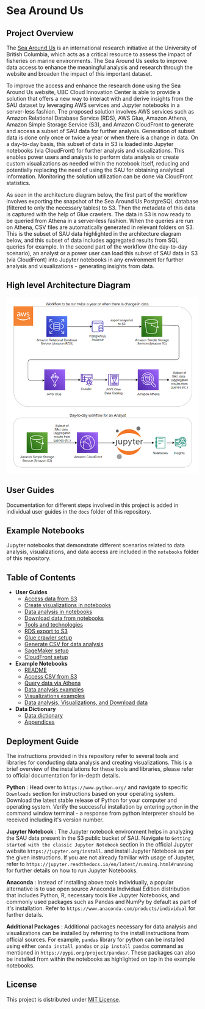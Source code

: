 # Sea Around Us

## Project Overview

The [Sea Around Us](http://www.seaaroundus.org/) is an international research initiative at the University of British Columbia, which acts as a critical resource to assess the impact of fisheries on marine environments. The Sea Around Us seeks to improve data access to enhance the meaningful analysis and research through the website and broaden the impact of this important dataset.

To improve the access and enhance the research done using the Sea Around Us website, UBC Cloud Innovation Center is able to provide a solution that offers a new way to interact with and derive insights from the SAU dataset by leveraging AWS services and Jupyter notebooks in a server-less fashion. The proposed solution involves AWS services such as Amazon Relational Database Service (RDS), AWS Glue, Amazon Athena, Amazon Simple Storage Service (S3), and Amazon CloudFront to generate and access a subset of SAU data for further analysis. Generation of subset data is done only once or twice a year or when there is a change in data. On a day-to-day basis, this subset of data in S3 is loaded into Jupyter notebooks (via CloudFront) for further analysis and visualizations. This enables power users and analysts to perform data analysis or create custom visualizations as needed within the notebook itself, reducing and potentially replacing the need of using the SAU for obtaining analytical information. Monitoring the solution utilization can be done via CloudFront statistics.

As seen in the architecture diagram below, the first part of the workflow involves exporting the snapshot of the Sea Around Us PostgreSQL database (filtered to only the necessary tables) to S3. Then the metadata of this data is captured with the help of Glue crawlers. The data in S3 is now ready to be queried from Athena in a server-less fashion. When the queries are run on Athena, CSV files are automatically generated in relevant folders on S3. This is the subset of SAU data highlighted in the architecture diagram below, and this subset of data includes aggregated results from SQL queries for example. In the second part of the workflow (the day-to-day scenario), an analyst or a power user can load this subset of SAU data in S3 (via CloudFront) into Jupyter notebooks in any environment for further analysis and visualizations - generating insights from data.

## High level Architecture Diagram

![Architecture diagram](images/Architecture_Diagram.png)



## User Guides

Documentation for different steps involved in this project is added in individual user guides in the `docs` folder of this repository.

## Example Notebooks

Jupyter notebooks that demonstrate different scenarios related to data analysis, visualizations, and data access are included in the `notebooks` folder of this repository.

## Table of Contents

* __User Guides__
  * [Access data from S3](https://github.com/UBC-CIC/Sea-Around-Us/blob/main/docs/00%20-%20Access%20data%20from%20S3.md)
  * [Create visualizations in notebooks](https://github.com/UBC-CIC/Sea-Around-Us/blob/main/docs/00%20-%20Create%20visualizations%20in%20notebooks.md)
  * [Data analysis in notebooks](https://github.com/UBC-CIC/Sea-Around-Us/blob/main/docs/00%20-%20Data%20analysis%20in%20notebooks.md)
  * [Download data from notebooks](https://github.com/UBC-CIC/Sea-Around-Us/blob/main/docs/00%20-%20Download%20data%20from%20notebooks.md)
  * [Tools and technologies](https://github.com/UBC-CIC/Sea-Around-Us/blob/main/docs/01%20-%20Tools_and_technologies.md)
  * [RDS export to S3](https://github.com/UBC-CIC/Sea-Around-Us/blob/main/docs/02%20-%20RDS_export_to_S3.md)
  * [Glue crawler setup](https://github.com/UBC-CIC/Sea-Around-Us/blob/main/docs/03%20-%20Glue_crawler_setup.md)
  * [Generate CSV for data analysis](https://github.com/UBC-CIC/Sea-Around-Us/blob/main/docs/04%20-%20Generate_CSV_for_data_analysis.md)
  * [SageMaker setup](https://github.com/UBC-CIC/Sea-Around-Us/blob/main/docs/05%20-%20SageMaker_setup.md)
  * [CloudFront setup](https://github.com/UBC-CIC/Sea-Around-Us/blob/main/docs/06%20-%20CloudFront_setup.md)
* __Example Notebooks__
  * [README](https://github.com/UBC-CIC/Sea-Around-Us/blob/main/notebooks/README.md)
  * [Access CSV from S3](https://github.com/UBC-CIC/Sea-Around-Us/blob/main/notebooks/01%20-%20Access_CSV_from_S3.ipynb)
  * [Query data via Athena](https://github.com/UBC-CIC/Sea-Around-Us/blob/main/notebooks/02%20-%20Query_data_via_Athena.ipynb)
  * [Data analysis examples](https://github.com/UBC-CIC/Sea-Around-Us/blob/main/notebooks/03%20-%20Data_analysis_examples.ipynb)
  * [Visualizations examples](https://github.com/UBC-CIC/Sea-Around-Us/blob/main/notebooks/04%20-%20Visualizations_examples.ipynb)
  * [Data analysis, Visualizations, and Download data](https://github.com/UBC-CIC/Sea-Around-Us/blob/main/notebooks/05%20-%20Data_analysis_Visualizations_Download_data.ipynb)
* __Data Dictionary__
  * [Data dictionary](https://github.com/UBC-CIC/Sea-Around-Us/blob/main/data-dictionary/Data_dictionary.md)
  * [Appendices](https://github.com/UBC-CIC/Sea-Around-Us/blob/main/data-dictionary/Appendices.md)

    

## Deployment Guide

The instructions provided in this repository refer to several tools and libraries for conducting data analysis and creating visualizations. This is a brief overview of the installations for these tools and libraries, please refer to official documentation for in-depth details.

**Python** : Head over to `https://www.python.org/` and navigate to specific `Downloads` section for instructions based on your operating system. Download the latest stable release of Python for your computer and operating system. Verify the successful installation by entering `python` in the command window terminal - a response from python interpreter should be received including it's version number.

**Jupyter Notebook** : The Jupyter notebook environment helps in analyzing the SAU data present in the S3 public bucket of SAU. Navigate to `Getting started with the classic Jupyter Notebook` section in the official Jupyter website `https://jupyter.org/install`. and install Jupyter Notebook as per the given instructions. If you are not already familiar with usage of Jupyter, refer to `https://jupyter.readthedocs.io/en/latest/running.html#running` for further details on how to run Jupyter Notebooks.

**Anaconda** : Instead of installing above tools individually, a popular alternative is to use open source Anaconda Individual Edition distribution that includes Python, R, necessary tools like Jupyter Notebooks, and commonly used packages such as Pandas and NumPy by default as part of it's installation. Refer to `https://www.anaconda.com/products/individual` for further details.

**Additional Packages** : Additional packages necessary for data analysis and visualizations can be installed by referring to the install instructions from official sources. For example, `pandas` library for python can be installed using either `conda install pandas` or `pip install pandas` command as mentioned in `https://pypi.org/project/pandas/`. These packages can also be installed from within the notebooks as highlighted on top in the example notebooks. 

## License

This project is distributed under [MIT License](https://github.com/UBC-CIC/Sea-Around-Us/blob/main/LICENSE).

